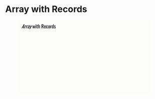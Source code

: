 # Array with Records

<figure><img src="../../.gitbook/assets/Array-with-Records (1).gif" alt=""><figcaption></figcaption></figure>

